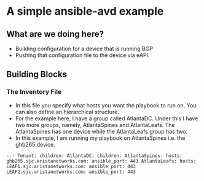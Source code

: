 # A simple ansible-avd example



## What are we doing here?

- Building configuration for a device that is running BGP
- Pushing that configuration file to the device via eAPI.

## Building Blocks

### The Inventory File

- In this file you specify what hosts you want the playbook to run on. You can also define an hierarchical structure.
- For the example here, I have a group called AtlantaDC. Under this I have two more groups, namely, AtlantaSpines and AtlantaLeafs. The AtlantaSpines has one device while the AtlantaLeafs group has two.
- In this example, I am running my playbook on AtlantaSpines i.e. the ghb265 device.


``---
Tenant:
  children:
    AtlantaDC:
      children:
        AtlantaSpines:
          hosts:
            ghb265.sjc.aristanetworks.com:
              ansible_port: 443
        AtlantaLeafs:
          hosts:
            LEAF1.sjc.aristanetworks.com:
              ansible_port: 443
            LEAF2.sjc.aristanetworks.com:
              ansible_port: 443
``
